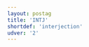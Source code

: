 ```yaml
---
layout: postag
title: 'INTJ'
shortdef: 'interjection'
udver: '2'
---
```

<!-- Interlanguage links updated Pá kvě 14 11:08:21 CEST 2021 -->
